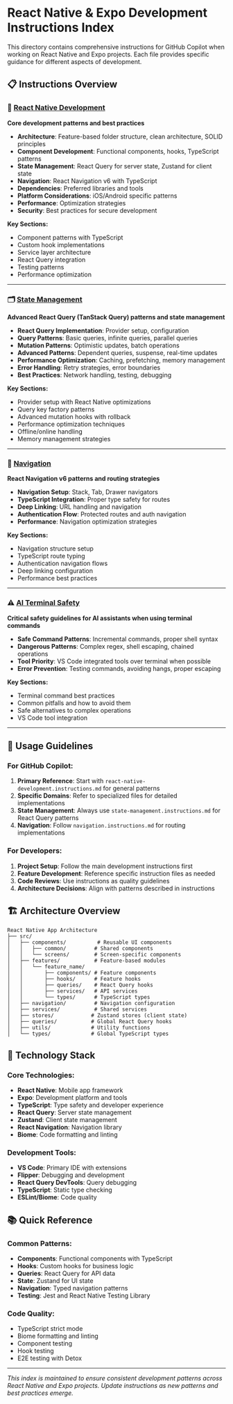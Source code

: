 # React Native & Expo Development Instructions Index

This directory contains comprehensive instructions for GitHub Copilot when working on React Native and Expo projects. Each file provides specific guidance for different aspects of development.

## 📋 Instructions Overview

### 🚀 [React Native Development](./react-native-development.instructions.md)
**Core development patterns and best practices**

- **Architecture**: Feature-based folder structure, clean architecture, SOLID principles
- **Component Development**: Functional components, hooks, TypeScript patterns
- **State Management**: React Query for server state, Zustand for client state
- **Navigation**: React Navigation v6 with TypeScript
- **Dependencies**: Preferred libraries and tools
- **Platform Considerations**: iOS/Android specific patterns
- **Performance**: Optimization strategies
- **Security**: Best practices for secure development

**Key Sections:**
- Component patterns with TypeScript
- Custom hook implementations
- Service layer architecture
- React Query integration
- Testing patterns
- Performance optimization

---

### 🗂️ [State Management](./state-management.instructions.md)
**Advanced React Query (TanStack Query) patterns and state management**

- **React Query Implementation**: Provider setup, configuration
- **Query Patterns**: Basic queries, infinite queries, parallel queries
- **Mutation Patterns**: Optimistic updates, batch operations
- **Advanced Patterns**: Dependent queries, suspense, real-time updates
- **Performance Optimization**: Caching, prefetching, memory management
- **Error Handling**: Retry strategies, error boundaries
- **Best Practices**: Network handling, testing, debugging

**Key Sections:**
- Provider setup with React Native optimizations
- Query key factory patterns
- Advanced mutation hooks with rollback
- Performance optimization techniques
- Offline/online handling
- Memory management strategies

---

### 🧭 [Navigation](./navigation.instructions.md)
**React Navigation v6 patterns and routing strategies**

- **Navigation Setup**: Stack, Tab, Drawer navigators
- **TypeScript Integration**: Proper type safety for routes
- **Deep Linking**: URL handling and navigation
- **Authentication Flow**: Protected routes and auth navigation
- **Performance**: Navigation optimization strategies

**Key Sections:**
- Navigation structure setup
- TypeScript route typing
- Authentication navigation flows
- Deep linking configuration
- Performance best practices

---

### ⚠️ [AI Terminal Safety](../../../.github/instructions/ai-in-terminal.instructions.md)
**Critical safety guidelines for AI assistants when using terminal commands**

- **Safe Command Patterns**: Incremental commands, proper shell syntax
- **Dangerous Patterns**: Complex regex, shell escaping, chained operations
- **Tool Priority**: VS Code integrated tools over terminal when possible
- **Error Prevention**: Testing commands, avoiding hangs, proper escaping

**Key Sections:**
- Terminal command best practices
- Common pitfalls and how to avoid them
- Safe alternatives to complex operations
- VS Code tool integration

---

## 🎯 Usage Guidelines

### For GitHub Copilot:
1. **Primary Reference**: Start with `react-native-development.instructions.md` for general patterns
2. **Specific Domains**: Refer to specialized files for detailed implementations
3. **State Management**: Always use `state-management.instructions.md` for React Query patterns
4. **Navigation**: Follow `navigation.instructions.md` for routing implementations

### For Developers:
1. **Project Setup**: Follow the main development instructions first
2. **Feature Development**: Reference specific instruction files as needed
3. **Code Reviews**: Use instructions as quality guidelines
4. **Architecture Decisions**: Align with patterns described in instructions

## 🏗️ Architecture Overview

```
React Native App Architecture
├── src/
│   ├── components/          # Reusable UI components
│   │   ├── common/         # Shared components
│   │   └── screens/        # Screen-specific components
│   ├── features/           # Feature-based modules
│   │   └── feature_name/
│   │       ├── components/ # Feature components
│   │       ├── hooks/      # Feature hooks
│   │       ├── queries/    # React Query hooks
│   │       ├── services/   # API services
│   │       └── types/      # TypeScript types
│   ├── navigation/         # Navigation configuration
│   ├── services/           # Shared services
│   ├── stores/            # Zustand stores (client state)
│   ├── queries/           # Global React Query hooks
│   ├── utils/             # Utility functions
│   └── types/             # Global TypeScript types
```

## 🔧 Technology Stack

### Core Technologies:
- **React Native**: Mobile app framework
- **Expo**: Development platform and tools
- **TypeScript**: Type safety and developer experience
- **React Query**: Server state management
- **Zustand**: Client state management
- **React Navigation**: Navigation library
- **Biome**: Code formatting and linting

### Development Tools:
- **VS Code**: Primary IDE with extensions
- **Flipper**: Debugging and development
- **React Query DevTools**: Query debugging
- **TypeScript**: Static type checking
- **ESLint/Biome**: Code quality

## 📚 Quick Reference

### Common Patterns:
- **Components**: Functional components with TypeScript
- **Hooks**: Custom hooks for business logic
- **Queries**: React Query for API data
- **State**: Zustand for UI state
- **Navigation**: Typed navigation patterns
- **Testing**: Jest and React Native Testing Library

### Code Quality:
- TypeScript strict mode
- Biome formatting and linting
- Component testing
- Hook testing
- E2E testing with Detox

---

*This index is maintained to ensure consistent development patterns across React Native and Expo projects. Update instructions as new patterns and best practices emerge.*
